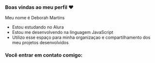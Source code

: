 ### Boas vindas ao meu perfil ❤️

Meu nome é Deborah Martins 

- Estou estudando no Alura
- Estou me desenvolvendo na linguagem JavaScript
- Utilizo esse espaço para minha organizaçao e compartilhamento dos meu projetos desenvolvidos 

### Você entrar em contato comigo: 
